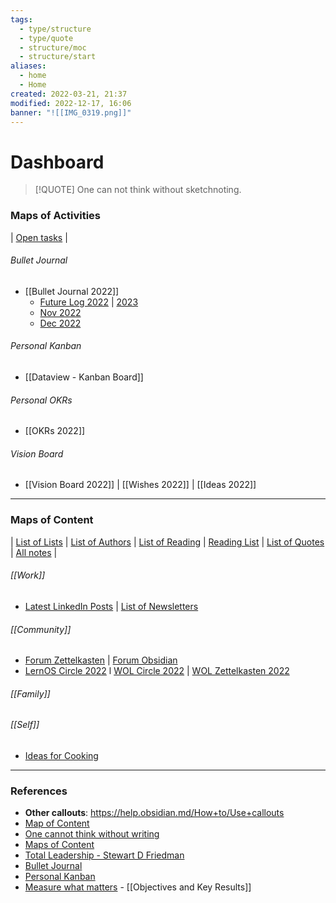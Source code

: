 ```yaml
---
tags:
  - type/structure
  - type/quote
  - structure/moc
  - structure/start
aliases:
  - home
  - Home
created: 2022-03-21, 21:37
modified: 2022-12-17, 16:06
banner: "![[IMG_0319.png]]"
---
```

# Dashboard
<!-- The main structure of my content -->
<!--  Start with motivational quote -->

> [!QUOTE] 
> One can not think without sketchnoting.
> 


### Maps of Activities

| [Open tasks](Dataview%20-%20tasks%20open.md) |

###### Bullet Journal
- [[Bullet Journal 2022]]
	- [Future Log 2022](Future%20Log%202022.md) | [2023](2023.md)
	- [Nov 2022](Nov%202022.md)
	- [Dec 2022](Dec%202022.md)

###### Personal Kanban
- [[Dataview - Kanban Board]]

###### Personal OKRs
- [[OKRs 2022]]

###### Vision Board
- [[Vision Board 2022]] | [[Wishes 2022]] | [[Ideas 2022]]

___

### Maps of Content

| [List of Lists](List%20of%20Lists.md) | [List of Authors](List%20of%20Authors.md) | [List of Reading](List%20of%20Reading.md) | [Reading List](Reading%20List.md) | [List of Quotes](List%20of%20Quotes.md) | [All notes](Dataview%20-%20all%20notes.md) |

###### [[Work]]
<!--  Insert MoCs I’m working on -->
- [Latest LinkedIn Posts](Latest%20LinkedIn%20Posts.md) |  [List of Newsletters](List%20of%20Newsletters.md)

###### [[Community]]
- [Forum Zettelkasten](https://forum.zettelkasten.de/) | [Forum Obsidian](https://forum.obsidian.md/)
- [LernOS Circle 2022](LernOS%20Circle%202022.md) l [WOL Circle 2022](WOL%20Circle%202022.md) | [WOL Zettelkasten 2022](WOL%20Zettelkasten%202022.md)

###### [[Family]]

###### [[Self]]
- [Ideas for Cooking](Ideas%20for%20Cooking.md)


___

### References
- **Other callouts**: https://help.obsidian.md/How+to/Use+callouts
- [Map of Content](Map%20of%20Content.md)
- [One cannot think without writing](One%20cannot%20think%20without%20writing.md)
- [Maps of Content](Maps%20of%20Content.md)
- [Total Leadership - Stewart D Friedman](Total%20Leadership%20-%20Stewart%20D%20Friedman.md)
- [Bullet Journal](Bullet%20Journal.md)
- [Personal Kanban](Personal%20Kanban.md)
- [Measure what matters](Measure%20what%20matters.md) - [[Objectives and Key Results]]
